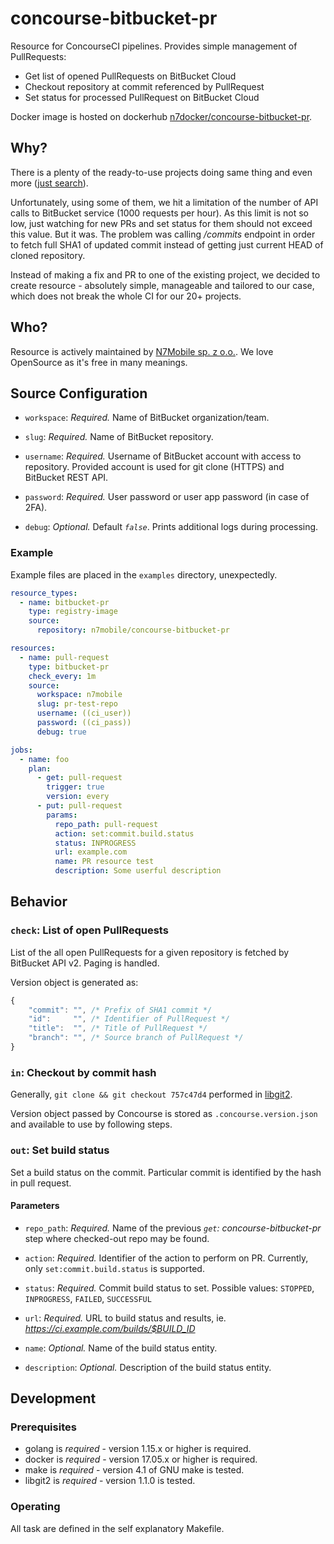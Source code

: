 # concourse-bitbucket-pr

Resource for ConcourseCI pipelines. Provides simple management of PullRequests:

* Get list of opened PullRequests on BitBucket Cloud
* Checkout repository at commit referenced by PullRequest
* Set status for processed PullRequest on BitBucket Cloud

Docker image is hosted on dockerhub [n7docker/concourse-bitbucket-pr](https://hub.docker.com/r/n7docker/concourse-bitbucket-pr).

## Why?

There is a plenty of the ready-to-use projects doing same thing and even more ([just search](https://github.com/search?q=concourse+bitbucket+pullrequest)). 

Unfortunately, using some of them, we hit a limitation of the number of API calls to BitBucket service (1000 requests per hour). As this limit is not so low, just watching for new PRs and set status for them should not exceed this value. But it was. The problem was calling */commits* endpoint in order to fetch full SHA1 of updated commit instead of getting just current HEAD of cloned repository.

Instead of making a fix and PR to one of the existing project, we decided to create resource - absolutely simple, manageable and tailored to our case, which does not break the whole CI for our 20+ projects.

## Who?

Resource is actively maintained by [N7Mobile sp. z o.o.](https://n7mobile.com). We love OpenSource as it's free in many meanings.

## Source Configuration

* `workspace`: *Required.* Name of BitBucket organization/team.

* `slug`: *Required.* Name of BitBucket repository.

* `username`: *Required.* Username of BitBucket account with access to repository. Provided account is used for git clone (HTTPS) and BitBucket REST API.

* `password`: *Required.* User password or user app password (in case of 2FA).

* `debug`: *Optional.* Default *`false`*. Prints additional logs during processing.

### Example

Example files are placed in the `examples` directory, unexpectedly.

```yaml
resource_types:
  - name: bitbucket-pr
    type: registry-image
    source:
      repository: n7mobile/concourse-bitbucket-pr

resources:
  - name: pull-request
    type: bitbucket-pr
    check_every: 1m
    source:
      workspace: n7mobile
      slug: pr-test-repo
      username: ((ci_user))
      password: ((ci_pass))
      debug: true

jobs:
  - name: foo
    plan:
      - get: pull-request
        trigger: true
        version: every
      - put: pull-request
        params:
          repo_path: pull-request
          action: set:commit.build.status
          status: INPROGRESS
          url: example.com
          name: PR resource test
          description: Some userful description
```

## Behavior

### `check`: List of open PullRequests

List of the all open PullRequests for a given repository is fetched by BitBucket API v2. Paging is handled.

Version object is generated as:
```javascript
{
    "commit": "", /* Prefix of SHA1 commit */
    "id":     "", /* Identifier of PullRequest */
    "title":  "", /* Title of PullRequest */
    "branch": "", /* Source branch of PullRequest */
}
```

### `in`: Checkout by commit hash

Generally, `git clone && git checkout 757c47d4` performed in [libgit2](https://libgit2.org).

Version object passed by Concourse is stored as `.concourse.version.json` and available to use by following steps.

### `out`: Set build status

Set a build status on the commit. Particular commit is identified by the hash in pull request.

#### Parameters

* `repo_path`: *Required.* Name of the previous *`get`: concourse-bitbucket-pr* step where checked-out repo may be found.

* `action`: *Required.* Identifier of the action to perform on PR. Currently, only `set:commit.build.status` is supported.

* `status`: *Required.* Commit build status to set. Possible values: `STOPPED`, `INPROGRESS`, `FAILED`, `SUCCESSFUL`

* `url`: *Required.* URL to build status and results, ie. *https://ci.example.com/builds/$BUILD_ID*

* `name`: *Optional.* Name of the build status entity.

* `description`: *Optional.* Description of the build status entity.

## Development

### Prerequisites

* golang is *required* - version 1.15.x or higher is required.
* docker is *required* - version 17.05.x or higher is required.
* make is *required* - version 4.1 of GNU make is tested.
* libgit2 is *required* - version 1.1.0 is tested.

### Operating

All task are defined in the self explanatory Makefile.